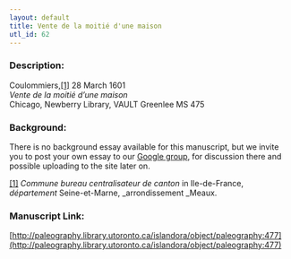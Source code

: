 ```yaml
---
layout: default
title: Vente de la moitié d'une maison
utl_id: 62
---
```


### Description:

Coulommiers,<a id="_ftnref1">[[1]](#_ftn1)</a> 28 March 1601<br>
_Vente de la moitié d’une maison_<br>
Chicago, Newberry Library, VAULT Greenlee MS 475

### Background:

There is no background essay available for this manuscript, but we invite you to post your own essay to our [Google group](https://paleography.library.utoronto.ca/content/group-work), for discussion there and possible uploading to the site later on.

<a id="_ftn1">[[1]](#_ftnref1)</a> _Commune bureau centralisateur de canton_ in Ile-de-France, _département_ Seine-et-Marne, _arrondissement _Meaux. 

### Manuscript Link:

[http://paleography.library.utoronto.ca/islandora/object/paleography:477](http://paleography.library.utoronto.ca/islandora/object/paleography:477)
